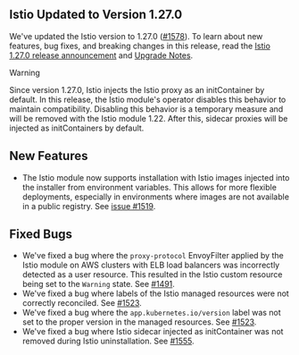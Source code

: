 ## Istio Updated to Version 1.27.0

We've updated the Istio version to 1.27.0 ([#1578](https://github.com/kyma-project/istio/pull/1578)).
To learn about new features, bug fixes, and breaking changes in this release, read the [Istio 1.27.0 release announcement](https://istio.io/latest/news/releases/1.27.x/announcing-1.27/) and [Upgrade Notes](https://istio.io/latest/news/releases/1.27.x/announcing-1.27/upgrade-notes/).

> [!Warning]
> Since version 1.27.0, Istio injects the Istio proxy as an initContainer by default. In this release, the Istio module's operator disables this behavior to maintain compatibility. Disabling this behavior is a temporary measure and will be removed with the Istio module 1.22. After this, sidecar proxies will be injected as initContainers by default.

## New Features

- The Istio module now supports installation with Istio images injected into the installer from environment variables. This allows for more flexible deployments, especially in environments where images are not available in a public registry. See [issue #1519](https://github.com/kyma-project/istio/issues/1519).

## Fixed Bugs

- We've fixed a bug where the `proxy-protocol` EnvoyFilter applied by the Istio module on AWS clusters with ELB load balancers was incorrectly detected as a user resource. This resulted in the Istio custom resource being set to the `Warning` state. See [#1491](https://github.com/kyma-project/istio/issues/1491).
- We've fixed a bug where labels of the Istio managed resources were not correctly reconciled. See [#1523](https://github.com/kyma-project/istio/issues/1523).
- We've fixed a bug where the `app.kubernetes.io/version` label was not set to the proper version in the managed resources. See [#1523](https://github.com/kyma-project/istio/issues/1523).
- We've fixed a bug where Istio sidecar injected as initContainer was not removed during Istio uninstallation. See [#1555](https://github.com/kyma-project/istio/issues/1555).